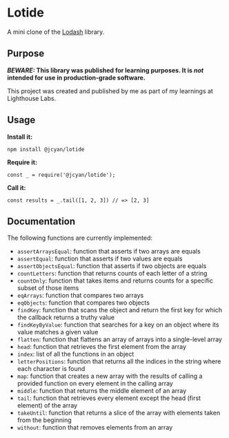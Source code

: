 # Lotide

A mini clone of the [Lodash](https://lodash.com) library.

## Purpose

**_BEWARE:_ This library was published for learning purposes. It is _not_ intended for use in production-grade software.**

This project was created and published by me as part of my learnings at Lighthouse Labs. 

## Usage

**Install it:**

`npm install @jcyan/lotide`

**Require it:**

`const _ = require('@jcyan/lotide');`

**Call it:**

`const results = _.tail([1, 2, 3]) // => [2, 3]`

## Documentation

The following functions are currently implemented:

* `assertArraysEqual`: function that asserts if two arrays are equals
* `assertEqual`: function that asserts if two values are equals
* `assertObjectsEqual`: function that asserts if two objects are equals
* `countLetters`: function that returns counts of each letter of a string
* `countOnly`: function that takes items and returns counts for a specific subset of those items
* `eqArrays`: function that compares two arrays
* `eqObjects`: function that compares two objects
* `findKey`: function that scans the object and return the first key for which the callback returns a truthy value
* `findKeyByValue`: function that searches for a key on an object where its value matches a given value
* `flatten`: function that flattens an array of arrays into a single-level array
* `head`: function that retrieves the first element from the array
* `index`: list of all the functions in an object
* `letterPositions`: function that returns all the indices in the string where each character is found
* `map`: function that creates a new array with the results of calling a provided function on every element in the calling array
* `middle`: function that returns the middle element of an array
* `tail`: function that retrieves every element except the head (first element) of the array
* `takeUntil`: function that returns a slice of the array with elements taken from the beginning
* `without`: function that removes elements from an array